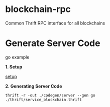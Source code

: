 # blockchain-rpc
Common Thrift RPC interface for all blockchains

# Generate Server Code

go example

**1. Setup**

[setup](http://thrift-tutorial.readthedocs.io/en/latest/installation.html)

**2. Generating Server Code**

```
thrift -r -out ./codegen/server --gen go ./thrift/service_blockchain.thrift 
```

